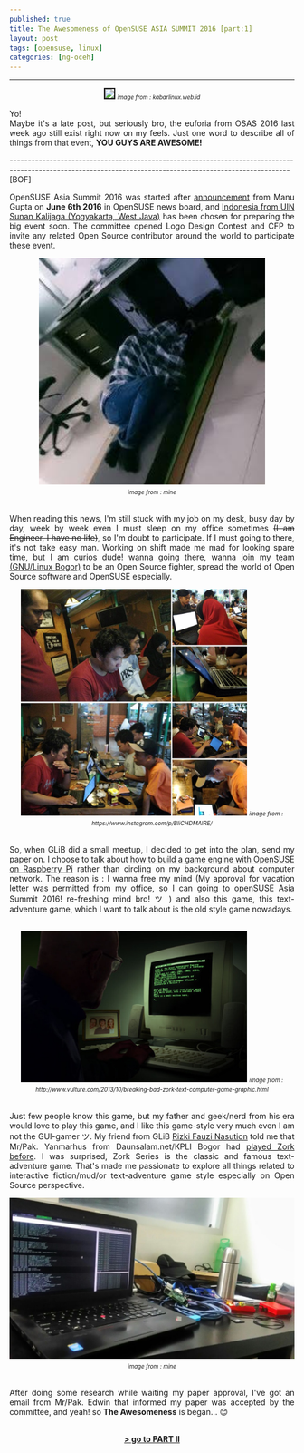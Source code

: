 ```yaml
---
published: true
title: The Awesomeness of OpenSUSE ASIA SUMMIT 2016 [part:1]
layout: post
tags: [opensuse, linux]
categories: [ng-oceh]
---
```

<style>
x:hover {
font-size: 120%;
color: green;
}
y:hover {
  background-color: black;
  color: #00b2ff  ;
  display: list-item;
  direction: inherit;
}
rata img { display: inline; }

</style>
---
<center>
<img src="https://kabarlinux.web.id/wp-content/uploads/2016/06/uin-suka-opensuse-lnx.jpg" width="700" border="2">
<i><font size="1">image from : kabarlinux.web.id</font></i></center>

<p style="text-align:justify">Yo!<br>
Maybe it's a late post, but seriously bro, the euforia from OSAS 2016 last week ago still exist right now on my feels. Just one word to describe all of things from that event, <x><b>YOU GUYS ARE AWESOME!</b></x></p>
----------------------------------------------------------------------------------------------------------------------------------------------------------- [BOF] <br />
<p style="text-align:justify">OpenSUSE Asia Summit 2016 was started after <a href="https://news.opensuse.org/2016/06/06/opensuse-asia-2016-announced-from-indonesia/">announcement</a> from Manu Gupta on <b>June 6th 2016</b> in OpenSUSE news board, and <a href="https://www.openstreetmap.org/way/270028075#map=19/-7.78522/110.39447">Indonesia from UIN Sunan Kalijaga (Yogyakarta, West Java)</a> has been chosen for preparing the big event soon. The committee opened Logo Design Contest and CFP to invite any related Open Source contributor around the world to participate these event.</p>
<center>
<img src="/assets/sleeponoffice.jpg" width="400">
<center><i> <font size="1">image from : mine</font></i></center>
<br>
<p style="text-align:justify">When reading this news, I'm still stuck with my job on my desk, busy day by day, week by week even I must sleep on my office sometimes <strike>(I am Engineer, I have no life)</strike>, so I'm doubt to participate. If I must going to there, it's not take easy man. Working on shift made me mad for looking spare time, but I am curios dude! wanna going there, wanna join my team <a href="glibogor.or.id">(GNU/Linux Bogor)</a> to be an Open Source fighter, spread the world of Open Source software and OpenSUSE especially.</p>
<center>
<img src="/assets/kopdarglib.jpg" width="400">
<i><font size="1">image from : https://www.instagram.com/p/BIiCHDMAIRE/</font></i></center>
<br>
<p style="text-align:justify">So, when GLiB did a small meetup, I decided to get into the plan, send my paper on. I choose to talk about <a href="https://events.opensuse.org/conference/summitasia16/program/proposal/1144">how to build a game engine with OpenSUSE on Raspberry Pi</a> rather than circling on my background about computer network. The reason is : I wanna free my mind (My approval for vacation letter was permitted from my office, so I can going to openSUSE Asia Summit 2016! re-freshing mind bro! ツ ) and also this game, this text-adventure game, which I want to talk about is the old style game nowadays.</p><br/>
<center>
<img src="/assets/zork.jpg" width="400">
<i><font size="1">image from : http://www.vulture.com/2013/10/breaking-bad-zork-text-computer-game-graphic.html</font></i></center>
<br>
<p style="text-align:justify">Just few people know this game, but my father and geek/nerd from his era would love to play this game, and I like this game-style very much even I am not the GUI-gamer ツ. My friend from GLiB <a href="https://www.facebook.com/rizki.fauzi.nst?fref=ts">Rizki Fauzi Nasution</a> told me that Mr/Pak. Yanmarhus from Daunsalam.net/KPLI Bogor had <a href="http://daunsalam.samsul.web.id/artikel/zodost.htm">played Zork before</a>. I was surprised, Zork Series is the classic and famous text-adventure game. That's made me passionate to explore all things related to interactive fiction/mud/or text-adventure game style especially on Open Source perspective.
<center>
<img src="/assets/riset.jpeg" align="centre" width="600">
<i><font size="1">image from : mine</font></i></center>
<br>
<p style="text-align:justify">After doing some research while waiting my paper approval, I've got an email from Mr/Pak. Edwin that informed my paper was accepted by the committee, and yeah! so <x><b>The Awesomeness</b></x> is began... 😊</p><br />
<y><b><a href="https://levay08.github.io/2016/10/16/frosas2016-part-II">> go to PART II</a></b></y>
